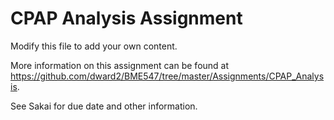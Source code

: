 # CPAP Analysis Assignment

Modify this file to add your own content.

More information on this assignment can be found at <https://github.com/dward2/BME547/tree/master/Assignments/CPAP_Analysis>.

See Sakai for due date and other information.
